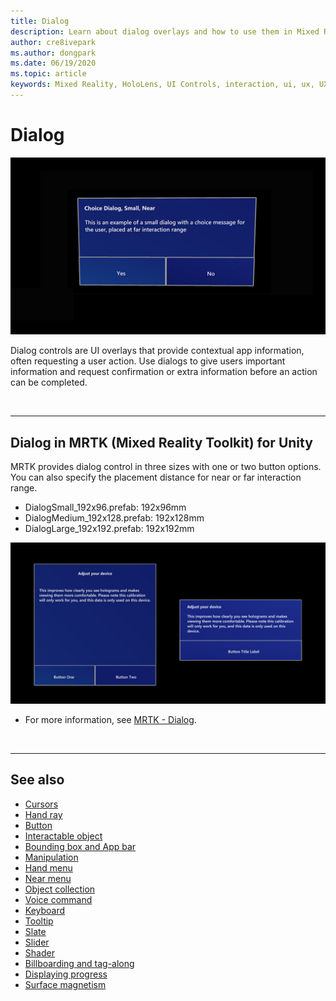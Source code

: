 ```yaml
---
title: Dialog
description: Learn about dialog overlays and how to use them in Mixed Reality applications.
author: cre8ivepark
ms.author: dongpark
ms.date: 06/19/2020
ms.topic: article
keywords: Mixed Reality, HoloLens, UI Controls, interaction, ui, ux, UX Design, spatial UI, spatial interaction, 3D UI, 3D UX, mixed reality headset, windows mixed reality headset, virtual reality headset, HoloLens, MRTK, Mixed Reality Toolkit
---
```


# Dialog

![Screenshot of a dialog overlay with yes and no buttons shown on HoloLens](images/MRTK_UX_Dialog.jpg)

Dialog controls are UI overlays that provide contextual app information, often requesting a user action. Use dialogs to give users important information and request confirmation or extra information before an action can be completed.

<br>

---

## Dialog in MRTK (Mixed Reality Toolkit) for Unity
MRTK provides dialog control in three sizes with one or two button options. You can also specify the placement distance for near or far interaction range. 

- DialogSmall_192x96.prefab: 192x96mm
- DialogMedium_192x128.prefab: 192x128mm
- DialogLarge_192x192.prefab: 192x192mm

![Screenshot of different size dialog overlays running on HoloLens](images/MRTK_UX_Dialog_Types.jpg)


* For more information, see [MRTK - Dialog](https://microsoft.github.io/MixedRealityToolkit-Unity/Assets/MRTK/SDK/Experimental/Dialog/README_Dialog.html).

<br>

---

## See also

* [Cursors](cursors.md)
* [Hand ray](point-and-commit.md)
* [Button](button.md)
* [Interactable object](interactable-object.md)
* [Bounding box and App bar](app-bar-and-bounding-box.md)
* [Manipulation](direct-manipulation.md)
* [Hand menu](hand-menu.md)
* [Near menu](near-menu.md)
* [Object collection](object-collection.md)
* [Voice command](voice-input.md)
* [Keyboard](keyboard.md)
* [Tooltip](tooltip.md)
* [Slate](slate.md)
* [Slider](slider.md)
* [Shader](shader.md)
* [Billboarding and tag-along](billboarding-and-tag-along.md)
* [Displaying progress](progress.md)
* [Surface magnetism](surface-magnetism.md)
